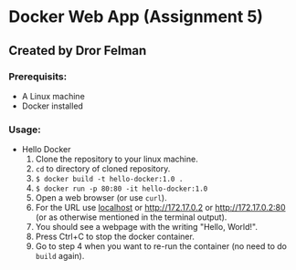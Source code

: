 # Docker Web App (Assignment 5)
## Created by Dror Felman

### Prerequisits:
- A Linux machine
- Docker installed
### Usage:
- Hello Docker
	1. Clone the repository to your linux machine.
	1. `cd` to directory of cloned repository.
	1. `$ docker build -t hello-docker:1.0 .`
	1. `$ docker run -p 80:80 -it hello-docker:1.0`
	1. Open a web browser (or use `curl`).
	1. For the URL use [localhost](http://localhost) or http://172.17.0.2 or http://172.17.0.2:80 (or as otherwise mentioned in the terminal output).
	1. You should see a webpage with the writing "Hello, World!".
	1. Press Ctrl+C to stop the docker container.
	1. Go to step 4 when you want to re-run the container (no need to do `build` again).
